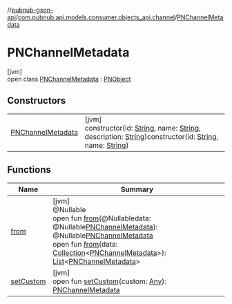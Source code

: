 //[pubnub-gson-api](../../../index.md)/[com.pubnub.api.models.consumer.objects_api.channel](../index.md)/[PNChannelMetadata](index.md)

# PNChannelMetadata

[jvm]\
open class [PNChannelMetadata](index.md) : [PNObject](../../com.pubnub.api.models.consumer.objects_api/-p-n-object/index.md)

## Constructors

| | |
|---|---|
| [PNChannelMetadata](-p-n-channel-metadata.md) | [jvm]<br>constructor(id: [String](https://docs.oracle.com/javase/8/docs/api/java/lang/String.html), name: [String](https://docs.oracle.com/javase/8/docs/api/java/lang/String.html), description: [String](https://docs.oracle.com/javase/8/docs/api/java/lang/String.html))constructor(id: [String](https://docs.oracle.com/javase/8/docs/api/java/lang/String.html), name: [String](https://docs.oracle.com/javase/8/docs/api/java/lang/String.html)) |

## Functions

| Name | Summary |
|---|---|
| [from](from.md) | [jvm]<br>@Nullable<br>open fun [from](from.md)(@Nullabledata: @Nullable[PNChannelMetadata](../../../../../pubnub-core/pubnub-core-api/pubnub-core-api/com.pubnub.api.models.consumer.objects.channel/-p-n-channel-metadata/index.md)): @Nullable[PNChannelMetadata](index.md)<br>open fun [from](from.md)(data: [Collection](https://docs.oracle.com/javase/8/docs/api/java/util/Collection.html)&lt;[PNChannelMetadata](../../../../../pubnub-core/pubnub-core-api/pubnub-core-api/com.pubnub.api.models.consumer.objects.channel/-p-n-channel-metadata/index.md)&gt;): [List](https://docs.oracle.com/javase/8/docs/api/java/util/List.html)&lt;[PNChannelMetadata](index.md)&gt; |
| [setCustom](set-custom.md) | [jvm]<br>open fun [setCustom](set-custom.md)(custom: [Any](https://kotlinlang.org/api/latest/jvm/stdlib/kotlin/-any/index.html)): [PNChannelMetadata](index.md) |

